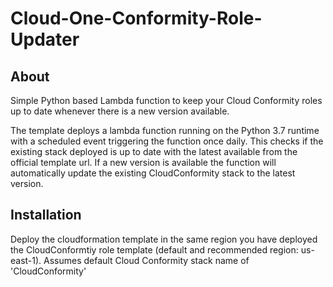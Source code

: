 # Cloud-One-Conformity-Role-Updater

## About

Simple Python based Lambda function to keep your Cloud Conformity roles up to date whenever there is a new version available. 

The template deploys a lambda function running on the Python 3.7 runtime with a scheduled event triggering the function once daily. This checks if the existing stack deployed is up to date with the latest available from the official template url. If a new version is available the function will automatically update the existing CloudConformity stack to the latest version.

## Installation

Deploy the cloudformation template in the same region you have deployed the CloudConformtiy role template (default and recommended region: us-east-1). Assumes default Cloud Conformity stack name of 'CloudConformity'
